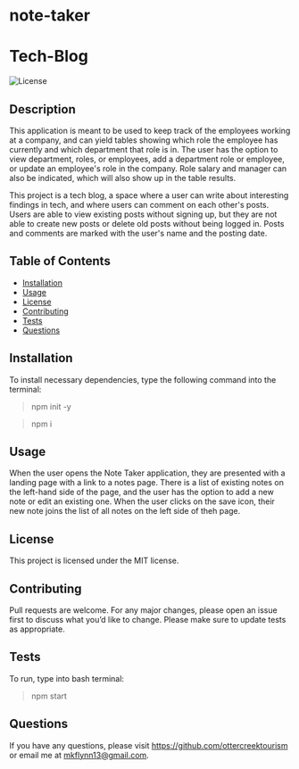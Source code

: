 # note-taker

# Tech-Blog
    
![License](https://img.shields.io/badge/License-MIT-yellow.svg)

## Description
This application is meant to be used to keep track of the employees working at a company, and can yield tables showing which role the employee has currently and which department that role is in. The user has the option to view department, roles, or employees, add a department role or employee, or update an employee's role in the company. Role salary and manager can also be indicated, which will also show up in the table results.

This project is a tech blog, a space where a user can write about interesting findings in tech, and where users can comment on each other's posts. Users are able to view existing posts without signing up, but they are not able to create new posts or delete old posts without being logged in. Posts and comments are marked with the user's name and the posting date.

  ## Table of Contents 
  * [Installation](#installation)
  * [Usage](#usage)
  * [License](#license)
  * [Contributing](#contributing)
  * [Tests](#tests)
  * [Questions](#questions)
  
  ## Installation
  
  To install necessary dependencies, type the following command into the terminal:
  
  > npm init -y

  >npm i


  ## Usage

  When the user opens the Note Taker application, they are presented with a landing page with a link to a notes page. There is a list of existing notes on the left-hand side of the page, and the user has the option to add a new note or edit an existing one. When the user clicks on the save icon, their new note joins the list of all notes on the left side of theh page. 

  
  ## License

  This project is licensed under the MIT license.  

## Contributing

Pull requests are welcome. For any major changes, please open an issue first to discuss what you’d like to change. Please make sure to update tests as appropriate.

## Tests

To run, type into bash terminal:
> npm start

## Questions

If you have any questions, please visit https://github.com/ottercreektourism or email me at mkflynn13@gmail.com.